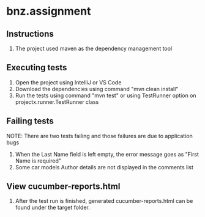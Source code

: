 # bnz.assignment

## Instructions
1. The project used maven as the dependency management tool

## Executing tests

1. Open the project using IntelliJ or VS Code
2. Download the dependencies using command "mvn clean install"
3. Run the tests using command "mvn test" or using TestRunner option on projectx.runner.TestRunner class

## Failing tests

NOTE: There are two tests failing and those failures are due to application bugs
1. When the Last Name field is left empty, the error message goes as "First Name is required"
2. Some car models Author details are not displayed in the comments list

## View cucumber-reports.html
1. After the test run is finished, generated cucumber-reports.html can be found under the target folder.

